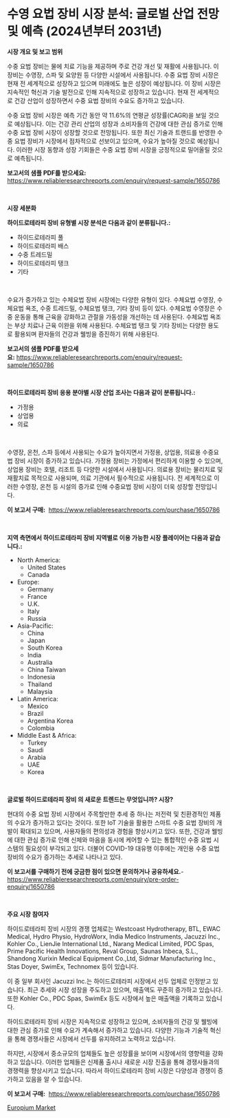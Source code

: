 <p><h1>수영 요법 장비 시장 분석: 글로벌 산업 전망 및 예측 (2024년부터 2031년)</h1></p><p><strong>시장 개요 및 보고 범위</strong></p>
<p><p>수중 요법 장비는 물에 치료 기능을 제공하며 주로 건강 개선 및 재활에 사용됩니다. 이 장비는 수영장, 스파 및 요양원 등 다양한 시설에서 사용됩니다. 수중 요법 장비 시장은 현재 전 세계적으로 성장하고 있으며 미래에도 높은 성장이 예상됩니다. 이 장비 시장은 지속적인 혁신과 기술 발전으로 인해 지속적으로 성장하고 있습니다. 현재 전 세계적으로 건강 산업이 성장하면서 수중 요법 장비의 수요도 증가하고 있습니다.</p><p>수중 요법 장비 시장은 예측 기간 동안 약 11.6%의 연평균 성장률(CAGR)을 보일 것으로 예상됩니다. 이는 건강 관리 산업의 성장과 소비자들의 건강에 대한 관심 증가로 인해 수중 요법 장비 시장이 성장할 것으로 전망됩니다. 또한 최신 기술과 트랜드를 반영한 수중 요법 장비가 시장에서 점차적으로 선보이고 있으며, 수요가 높아질 것으로 예상됩니다. 이러한 시장 동향과 성장 기회들은 수중 요법 장비 시장을 긍정적으로 밀어올릴 것으로 예측됩니다.</p></p>
<p><strong>보고서의 샘플 PDF를 받으세요:</strong> <a href="https://www.reliableresearchreports.com/enquiry/request-sample/1650786">https://www.reliableresearchreports.com/enquiry/request-sample/1650786</a></p>
<p>&nbsp;</p>
<p><strong>시장 세분화</strong></p>
<p><strong>하이드로테라피 장비 유형별 시장 분석은 다음과 같이 분류됩니다.:</strong></p>
<p><ul><li>하이드로테라피 풀</li><li>하이드로테라피 배스</li><li>수중 트레드밀</li><li>하이드로테라피 탱크</li><li>기타</li></ul></p>
<p>&nbsp;</p>
<p><p>수요가 증가하고 있는 수체요법 장비 시장에는 다양한 유형이 있다. 수체요법 수영장, 수체요법 욕조, 수중 트레드밀, 수체요법 탱크, 기타 장비 등이 있다. 수체요법 수영장은 수중 운동을 통해 근육을 강화하고 관절을 가동성을 개선하는 데 사용된다. 수체요법 욕조는 부상 치료나 근육 이완을 위해 사용된다. 수체요법 탱크 및 기타 장비는 다양한 용도로 활용되며 환자들의 건강과 웰빙을 증진하기 위해 사용된다.</p></p>
<p><strong>보고서의 샘플 PDF를 받으세요:</strong>&nbsp;<a href="https://www.reliableresearchreports.com/enquiry/request-sample/1650786">https://www.reliableresearchreports.com/enquiry/request-sample/1650786</a></p>
<p>&nbsp;</p>
<p><strong> 하이드로테라피 장비 응용 분야별 시장 산업 조사는 다음과 같이 분류됩니다.:</strong></p>
<p><ul><li>가정용</li><li>상업용</li><li>의료</li></ul></p>
<p>&nbsp;</p>
<p><p>수영장, 온천, 스파 등에서 사용되는 수요가 높아지면서 가정용, 상업용, 의료용 수중요법 장비 시장이 증가하고 있습니다. 가정용 장비는 가정에서 편리하게 이용할 수 있으며, 상업용 장비는 호텔, 리조트 등 다양한 시설에서 사용됩니다. 의료용 장비는 물리치료 및 재활치료 목적으로 사용되며, 의료 기관에서 필수적으로 사용됩니다. 전 세계적으로 이러한 수영장, 온천 등 시설의 증가로 인해 수중요법 장비 시장이 더욱 성장할 전망입니다.</p></p>
<p><strong>이 보고서 구매:</strong>&nbsp; <a href="https://www.reliableresearchreports.com/purchase/1650786">https://www.reliableresearchreports.com/purchase/1650786</a></p>
<p>&nbsp;</p>
<p><strong>지역 측면에서 하이드로테라피 장비 지역별로 이용 가능한 시장 플레이어는 다음과 같습니다.:</strong></p>
<p><ul>
    <li>
        North America:
        <ul>
            <li>United States</li>
            <li>Canada</li>
        </ul>
    </li>
    <li>
        Europe:
        <ul>
            <li>Germany</li>
            <li>France</li>
            <li>U.K.</li>
            <li>Italy</li>
            <li>Russia</li>
        </ul>
    </li>
    <li>
        Asia-Pacific:
        <ul>
            <li>China</li>
            <li>Japan</li>
            <li>South Korea</li>
            <li>India</li>
            <li>Australia</li>
            <li>China Taiwan</li>
            <li>Indonesia</li>
            <li>Thailand</li>
            <li>Malaysia</li>
        </ul>
    </li>
    <li>
        Latin America:
        <ul>
            <li>Mexico</li>
            <li>Brazil</li>
            <li>Argentina Korea</li>
            <li>Colombia</li>
        </ul>
    </li>
    <li>
        Middle East & Africa:
        <ul>
            <li>Turkey</li>
            <li>Saudi</li>
            <li>Arabia</li>
            <li>UAE</li>
            <li>Korea</li>
        </ul>
    </li>
    </ul></p>
<p>&nbsp;</p>
<p><strong>글로벌 하이드로테라피 장비 의 새로운 트렌드는 무엇입니까? 시장?</strong></p>
<p><p>현대의 수중 요법 장비 시장에서 주목할만한 추세 중 하나는 저전력 및 친환경적인 제품의 수요가 증가하고 있다는 것이다. 또한 IoT 기술을 활용한 스마트 수중 요법 장비의 개발이 확대되고 있으며, 사용자들의 편의성과 경험을 향상시키고 있다. 또한, 건강과 웰빙에 대한 관심 증가로 인해 신체와 마음을 동시에 케어할 수 있는 통합적인 수중 요법 시스템의 필요성이 부각되고 있다. 더불어 COVID-19 대유행 이후에는 개인용 수중 요법 장비의 수요가 증가하는 추세로 나타나고 있다.</p></p>
<p><strong>이 보고서를 구매하기 전에 궁금한 점이 있으면 문의하거나 공유하세요.</strong>- <a href="https://www.reliableresearchreports.com/enquiry/pre-order-enquiry/1650786">https://www.reliableresearchreports.com/enquiry/pre-order-enquiry/1650786</a></p>
<p>&nbsp;</p>
<p><strong>주요 시장 참여자</strong></p>
<p><p>하이드로테라피 장비 시장의 경쟁 업체로는 Westcoast Hydrotherapy, BTL, EWAC Medical, Hydro Physio, HydroWorx, India Medico Instruments, Jacuzzi Inc., Kohler Co., LienJie International Ltd., Narang Medical Limited, PDC Spas, Prime Pacific Health Innovations, Reval Group, Saunas Inbeca, S.L., Shandong Xurixin Medical Equipment Co.,Ltd, Sidmar Manufacturing Inc., Stas Doyer, SwimEx, Technomex 등이 있습니다. </p><p>이 중 일부 회사인 Jacuzzi Inc.는 하이드로테라피 시장에서 선두 업체로 인정받고 있습니다. 최근 추세와 시장 성장을 주도하고 있으며, 매출액도 꾸준히 증가하고 있습니다. 또한 Kohler Co., PDC Spas, SwimEx 등도 시장에서 높은 매출액을 기록하고 있습니다. </p><p>하이드로테라피 장비 시장은 지속적으로 성장하고 있으며, 소비자들의 건강 및 웰빙에 대한 관심 증가로 인해 수요가 계속해서 증가하고 있습니다. 다양한 기능과 기술적 혁신을 통해 경쟁사들은 시장에서 선두를 유지하려고 노력하고 있습니다. </p><p>하지만, 시장에서 중소규모의 업체들도 높은 성장률을 보이며 시장에서의 영향력을 강화하고 있습니다. 이러한 업체들은 신제품 출시나 새로운 시장 진출을 통해 경쟁사들과의 경쟁력을 향상시키고 있습니다. 따라서 하이드로테라피 장비 시장은 다양성과 경쟁이 증가하고 있음을 알 수 있습니다.</p></p>
<p><strong>이 보고서 구매:</strong>&nbsp;&nbsp;<a href="https://www.reliableresearchreports.com/purchase/1650786">https://www.reliableresearchreports.com/purchase/1650786</a></p>
<p><p><a href="https://meowing-lemming-dd3.notion.site/Europium-Market-Dynamics-2024-2031-Also-about-Its-Market-Trends-Projections-and-Opportunities-ca058b78e3f445568487c686ecd407b0">Europium Market</a></p></p>
